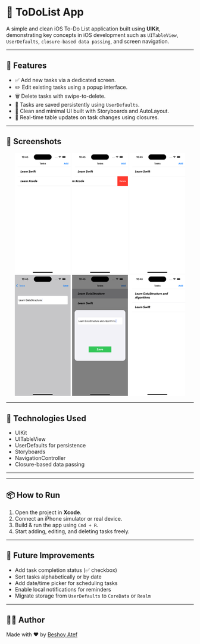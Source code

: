 # 📝 ToDoList App

A simple and clean iOS To-Do List application built using **UIKit**, demonstrating key concepts in iOS development such as `UITableView`, `UserDefaults`, `closure-based data passing`, and screen navigation.

---

## 📱 Features

- ✅ Add new tasks via a dedicated screen.
- ✏️ Edit existing tasks using a popup interface.
- 🗑️ Delete tasks with swipe-to-delete.
- 💾 Tasks are saved persistently using `UserDefaults`.
- 🚀 Clean and minimal UI built with Storyboards and AutoLayout.
- 🔁 Real-time table updates on task changes using closures.

---

## 🧪 Screenshots

<p align="center">
  <img src="Screenshots/1.png" width="150"/>
  <img src="Screenshots/2.png" width="150"/>
  <img src="Screenshots/3.png" width="150"/>
  <img src="Screenshots/4.png" width="150"/>
  <img src="Screenshots/5.png" width="150"/>
  <img src="Screenshots/6.png" width="150"/>

</p>

---

## 🧠 Technologies Used

- UIKit
- UITableView
- UserDefaults for persistence
- Storyboards
- NavigationController
- Closure-based data passing

---


---

## 📦 How to Run

1. Open the project in **Xcode**.
2. Connect an iPhone simulator or real device.
3. Build & run the app using `Cmd + R`.
4. Start adding, editing, and deleting tasks freely.

---

## 🚧 Future Improvements

- Add task completion status (✅ checkbox)
- Sort tasks alphabetically or by date
- Add date/time picker for scheduling tasks
- Enable local notifications for reminders
- Migrate storage from `UserDefaults` to `CoreData` or `Realm`

---

## 🙋‍♂️ Author

Made with ❤️ by [Beshoy Atef](https://github.com/Besho22A)





